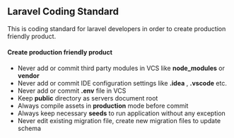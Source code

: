 ## Laravel Coding Standard



This is coding standard for laravel developers in order to create production friendly product.



#### Create production friendly product

- Never add or commit third party modules in VCS like **node_modules** or **vendor**
- Never add or commit IDE configuration settings like **.idea** , **.vscode** etc.
- Never add or commit **.env** file in VCS
-  Keep **public** directory as servers document root
- Always compile assets in **production** mode before commit
- Always keep necessary **seeds** to run application without any exception
- Never edit existing migration file, create new migration files to update schema